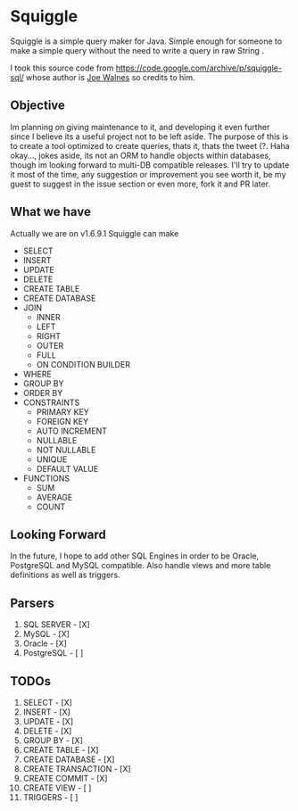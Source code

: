 # Squiggle

Squiggle is a simple query maker for Java. Simple enough for someone to make a simple query without the need to write a query in raw String .

I took this source code from https://code.google.com/archive/p/squiggle-sql/ whose author is <a href="joe@truemesh.com">Joe Walnes</a> so credits to him.

## Objective

Im planning on giving maintenance to it, and developing it even further since I believe its a useful project not to be left aside. The purpose of this is to create a tool optimized to create queries, thats it, thats the tweet (?. Haha okay..., jokes aside, its not an ORM to handle objects within databases, though im looking forward to multi-DB compatible releases. I'll try to update it most of the time, any suggestion or improvement you see worth it, be my guest to suggest in the issue section or even more, fork it and PR later.

## What we have

Actually we are on v1.6.9.1 Squiggle can make

-   SELECT
-   INSERT
-   UPDATE
-   DELETE
-   CREATE TABLE
-   CREATE DATABASE
-   JOIN
    -   INNER
    -   LEFT
    -   RIGHT
    -   OUTER
    -   FULL
    -   ON CONDITION BUILDER
-   WHERE
-   GROUP BY
-   ORDER BY
-   CONSTRAINTS
    -   PRIMARY KEY
    -   FOREIGN KEY
    -   AUTO INCREMENT
    -   NULLABLE
    -   NOT NULLABLE
    -   UNIQUE
    -   DEFAULT VALUE
-   FUNCTIONS
    -   SUM
    -   AVERAGE
    -   COUNT

## Looking Forward

In the future, I hope to add other SQL Engines in order to be Oracle, PostgreSQL and MySQL compatible.
Also handle views and more table definitions as well as triggers.

## Parsers

1. SQL SERVER - [X]
2. MySQL - [X]
3. Oracle - [X]
4. PostgreSQL - [ ]

## TODOs

1. SELECT - [X]
2. INSERT - [X]
3. UPDATE - [X]
4. DELETE - [X]
5. GROUP BY - [X]
6. CREATE TABLE - [X]
7. CREATE DATABASE - [X]
8. CREATE TRANSACTION - [X]
9. CREATE COMMIT - [X]
10. CREATE VIEW - [ ]
11. TRIGGERS - [ ]
